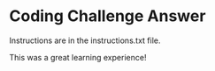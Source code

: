 # Coding Challenge Answer

Instructions are in the instructions.txt file.

This was a great learning experience!